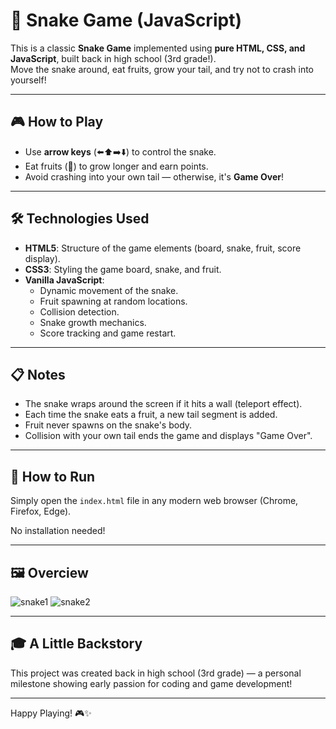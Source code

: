 # 🐍 Snake Game (JavaScript)

This is a classic **Snake Game** implemented using **pure HTML, CSS, and JavaScript**, built back in high school (3rd grade!).  
Move the snake around, eat fruits, grow your tail, and try not to crash into yourself!

---

## 🎮 How to Play

- Use **arrow keys** (⬅️⬆️➡️⬇️) to control the snake.
- Eat fruits (🍎) to grow longer and earn points.
- Avoid crashing into your own tail — otherwise, it's **Game Over**!

---

## 🛠️ Technologies Used

- **HTML5**: Structure of the game elements (board, snake, fruit, score display).
- **CSS3**: Styling the game board, snake, and fruit.
- **Vanilla JavaScript**:
  - Dynamic movement of the snake.
  - Fruit spawning at random locations.
  - Collision detection.
  - Snake growth mechanics.
  - Score tracking and game restart.

---

## 📋 Notes

- The snake wraps around the screen if it hits a wall (teleport effect).
- Each time the snake eats a fruit, a new tail segment is added.
- Fruit never spawns on the snake's body.
- Collision with your own tail ends the game and displays "Game Over".

---

## 🚀 How to Run

Simply open the `index.html` file in any modern web browser (Chrome, Firefox, Edge).

No installation needed!

---

## 🖼️ Overciew

![snake1](https://github.com/user-attachments/assets/b5904f36-8a06-4adb-b1f4-a96dfb9caa2f)
![snake2](https://github.com/user-attachments/assets/a77692e9-f5e3-4f02-b7c6-abb20107bc9d)

---

## 🎓 A Little Backstory

This project was created back in high school (3rd grade) — a personal milestone showing early passion for coding and game development!

---

Happy Playing! 🎮✨
